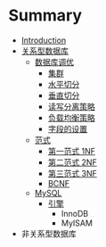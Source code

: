 # Summary

* [Introduction](README.md)
* [关系型数据库](guan-xi-xing-shu-ju-ku.md)
  * [数据库调优](shu-ju-ku-diao-you.md)
    * [集群](shu-ju-ku-diao-you/ji-qun.md)
    * [水平切分](shu-ju-ku-diao-you/biao-de-qie-fen/shui-ping-qie-fen.md)
    * [垂直切分](shu-ju-ku-diao-you/biao-de-qie-fen/chui-zhi-qie-fen.md)
    * [读写分离策略](shu-ju-ku-diao-you/du-xie-fen-li-ce-lve.md)
    * [负载均衡策略](shu-ju-ku-diao-you/fu-zai-jun-heng-ce-lve.md)
    * [字段的设置](shu-ju-ku-diao-you/zi-duan-de-she-zhi.md)
  * [范式](guan-xi-xing-shu-ju-ku/fan-shi.md)
    * [第一范式 1NF](guan-xi-xing-shu-ju-ku/fan-shi/di-yi-fan-shi-1nf.md)
    * [第二范式 2NF](guan-xi-xing-shu-ju-ku/fan-shi/di-er-fan-shi-2nf.md)
    * [第三范式 3NF](guan-xi-xing-shu-ju-ku/fan-shi/di-san-fan-shi-3nf.md)
    * [BCNF](guan-xi-xing-shu-ju-ku/fan-shi/bcnf.md)
  * [MySQL](guan-xi-xing-shu-ju-ku/mysql.md)
    * [引擎](guan-xi-xing-shu-ju-ku/mysql/yin-qing.md)
      * InnoDB
      * MyISAM
* 非关系型数据库

